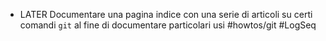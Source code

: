 - LATER   Documentare una pagina indice con una serie di articoli su certi comandi `git` al fine di documentare particolari usi #howtos/git #LogSeq